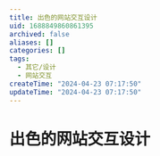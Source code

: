 ```yaml
---
title: 出色的网站交互设计
uid: 1688849860861395
archived: false
aliases: []
categories: []
tags:
  - 其它/设计
  - 网站交互
createTime: "2024-04-23 07:17:50"
updateTime: "2024-04-23 07:17:50"
---
```


# 出色的网站交互设计
